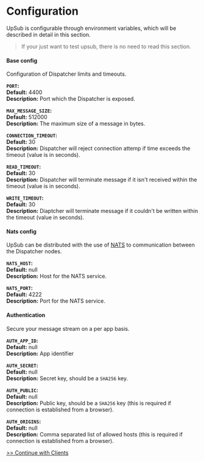 # Configuration
UpSub is configurable through environment variables, which will be described in
detail in this section.
> If your just want to test upsub, there is no need to read this section.

#### Base config
Configuration of Dispatcher limits and timeouts.

**`PORT`:**<br>
**Default:** 4400<br>
**Description:** Port which the Dispatcher is exposed.

**`MAX_MESSAGE_SIZE`:**<br>
**Default:** 512000<br>
**Description:** The maximum size of a message in bytes.<br>

**`CONNECTION_TIMEOUT`:**<br>
**Default:** 30<br>
**Description:** Dispatcher will reject connection attemp if time exceeds the timeout (value is in seconds).

**`READ_TIMEOUT`:**<br>
**Default:** 30<br>
**Description:** Dispatcher will terminate message if it isn't received within the timeout (value is in seconds).

**`WRITE_TIMEOUT`:**<br>
**Default:** 30<br>
**Description:** Diaptcher will terminate message if it couldn't be written within the timeout (value in seconds).

#### Nats config
UpSub can be distributed with the use of <a href="https://nats.io" target="\_blank">NATS</a> to communication
between the Dispatcher nodes.

**`NATS_HOST`:**<br>
**Default:** null<br>
**Description:** Host for the NATS service.

**`NATS_PORT`:**<br>
**Default:** 4222<br>
**Description:** Port for the NATS service.

#### Authentication
Secure your message stream on a per app basis.

**`AUTH_APP_ID`:**<br>
**Default:** null<br>
**Description:** App identifier

**`AUTH_SECRET`:**<br>
**Default:** null<br>
**Description:** Secret key, should be a `SHA256` key.

**`AUTH_PUBLIC`:**<br>
**Default:** null<br>
**Description:** Public key, should be a `SHA256` key (this is required if connection is established from a browser).

**`AUTH_ORIGINS`:**<br>
**Default:** null<br>
**Description:** Comma separated list of allowed hosts (this is required if connection is established from a browser).

[>> Continue with Clients](/getting-started/clients)
